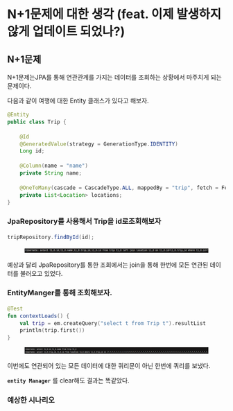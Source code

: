 # N+1문제에 대한 생각 (feat. 이제 발생하지 않게 업데이트 되었나?)

## N+1문제

N+1문제는JPA를 통해 연관관계를 가지는 데이터를 조회하는 상황에서 마주치게 되는 문제이다.

다음과 같이  여행에 대한 Entity 클래스가 있다고 해보자.

```java
@Entity
public class Trip {

    @Id
    @GeneratedValue(strategy = GenerationType.IDENTITY)
    Long id;

    @Column(name = "name")
    private String name;

    @OneToMany(cascade = CascadeType.ALL, mappedBy = "trip", fetch = FetchType.EAGER)
    private List<Location> locations;
}
```

### JpaRepository를   사용해서 Trip을 id로조회해보자

```java
tripRepository.findById(id);
```

<figure><img src=".gitbook/assets/image.png" alt=""><figcaption></figcaption></figure>

예상과 달리 JpaRepository를 통한 조회에서는 join을 통해 한번에 모든 연관된 데이터를 불러오고 있었다.&#x20;

### EntityManger를 통해 조회해보자.

```kotlin
@Test
fun contextLoads() {
    val trip = em.createQuery("select t from Trip t").resultList
    println(trip.first())
}
```

<figure><img src=".gitbook/assets/image (1).png" alt=""><figcaption></figcaption></figure>

이번에도 연관되어 있는 모든 데이터에 대한 쿼리문이 아닌 한번에 쿼리를 보냈다.

**`entity Manager`** 를 clear해도 결과는 똑같았다.

### 예상한 시나리오
